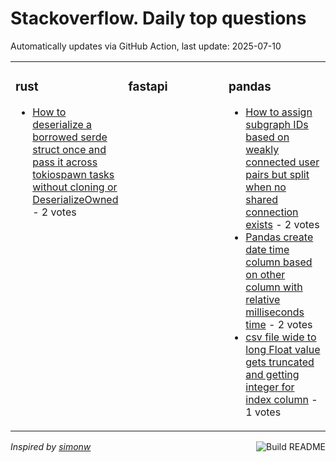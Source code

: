 # Stackoverflow. Daily top questions 

Automatically updates via GitHub Action, last update: <!-- date starts -->2025-07-10<!-- date ends -->


<table><tr><td valign="top" width="33%">

### rust
<!-- rust starts -->
* [How to deserialize a borrowed serde struct once and pass it across tokiospawn tasks without cloning or DeserializeOwned](https://stackoverflow.com/questions/79695449/how-to-deserialize-a-borrowed-serde-struct-once-and-pass-it-across-tokiospawn) - 2 votes
<!-- rust ends -->
</td><td valign="top" width="34%">


### fastapi
<!-- fastapi starts -->

<!-- fastapi ends -->
</td><td valign="top" width="34%">


### pandas
<!-- pandas starts -->
* [How to assign subgraph IDs based on weakly connected user pairs but split when no shared connection exists](https://stackoverflow.com/questions/79695981/how-to-assign-subgraph-ids-based-on-weakly-connected-user-pairs-but-split-when) - 2 votes
* [Pandas create date time column based on other column with relative milliseconds time](https://stackoverflow.com/questions/79695102/pandas-create-date-time-column-based-on-other-column-with-relative-milliseconds) - 2 votes
* [csv file wide to long Float value gets truncated and getting integer for index column](https://stackoverflow.com/questions/79695141/csv-file-wide-to-long-float-value-gets-truncated-and-getting-integer-for-index) - 1 votes
<!-- pandas ends -->
</td></tr></table>

<a href="https://github.com/hp0404/hp0404/actions"><img src="https://github.com/hp0404/hp0404/workflows/Build%20README/badge.svg" align="right" alt="Build README"></a> <p>*Inspired by  [simonw](https://github.com/simonw/simonw)*</p>
